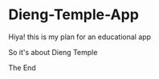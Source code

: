 # Dieng-Temple-App
Hiya! this is my plan for an educational app

So it's about Dieng Temple

The End

